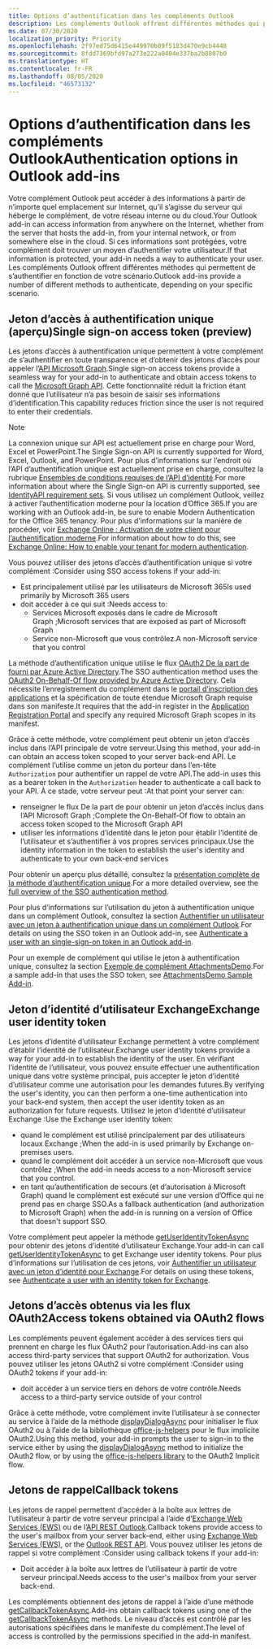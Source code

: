 ```yaml
---
title: Options d’authentification dans les compléments Outlook
description: Les compléments Outlook offrent différentes méthodes qui permettent de s’authentifier en fonction de votre scénario.
ms.date: 07/30/2020
localization_priority: Priority
ms.openlocfilehash: 2f97ed75d6415e449970b09f5183d470e9cb4448
ms.sourcegitcommit: 8fdd7369bfd97a273e222a0404e337ba2b8807b0
ms.translationtype: HT
ms.contentlocale: fr-FR
ms.lasthandoff: 08/05/2020
ms.locfileid: "46573132"
---
```

# <a name="authentication-options-in-outlook-add-ins"></a><span data-ttu-id="845f6-103">Options d’authentification dans les compléments Outlook</span><span class="sxs-lookup"><span data-stu-id="845f6-103">Authentication options in Outlook add-ins</span></span>

<span data-ttu-id="845f6-104">Votre complément Outlook peut accéder à des informations à partir de n’importe quel emplacement sur Internet, qu’il s’agisse du serveur qui héberge le complément, de votre réseau interne ou du cloud.</span><span class="sxs-lookup"><span data-stu-id="845f6-104">Your Outlook add-in can access information from anywhere on the Internet, whether from the server that hosts the add-in, from your internal network, or from somewhere else in the cloud.</span></span> <span data-ttu-id="845f6-105">Si ces informations sont protégées, votre complément doit trouver un moyen d’authentifier votre utilisateur.</span><span class="sxs-lookup"><span data-stu-id="845f6-105">If that information is protected, your add-in needs a way to authenticate your user.</span></span> <span data-ttu-id="845f6-106">Les compléments Outlook offrent différentes méthodes qui permettent de s’authentifier en fonction de votre scénario.</span><span class="sxs-lookup"><span data-stu-id="845f6-106">Outlook add-ins provide a number of different methods to authenticate, depending on your specific scenario.</span></span>

## <a name="single-sign-on-access-token-preview"></a><span data-ttu-id="845f6-107">Jeton d’accès à authentification unique (aperçu)</span><span class="sxs-lookup"><span data-stu-id="845f6-107">Single sign-on access token (preview)</span></span>

<span data-ttu-id="845f6-108">Les jetons d’accès à authentification unique permettent à votre complément de s’authentifier en toute transparence et d’obtenir des jetons d’accès pour appeler l’[API Microsoft Graph](/graph/overview).</span><span class="sxs-lookup"><span data-stu-id="845f6-108">Single sign-on access tokens provide a seamless way for your add-in to authenticate and obtain access tokens to call the [Microsoft Graph API](/graph/overview).</span></span> <span data-ttu-id="845f6-109">Cette fonctionnalité réduit la friction étant donné que l’utilisateur n’a pas besoin de saisir ses informations d’identification.</span><span class="sxs-lookup"><span data-stu-id="845f6-109">This capability reduces friction since the user is not required to enter their credentials.</span></span>

> [!NOTE]
> <span data-ttu-id="845f6-110">La connexion unique sur API est actuellement prise en charge pour Word, Excel et PowerPoint.</span><span class="sxs-lookup"><span data-stu-id="845f6-110">The Single Sign-on API is currently supported for Word, Excel, Outlook, and PowerPoint.</span></span> <span data-ttu-id="845f6-111">Pour plus d’informations sur l’endroit où l’API d’authentification unique est actuellement prise en charge, consultez la rubrique [Ensembles de conditions requises de l’API d’identité](../reference/requirement-sets/identity-api-requirement-sets.md).</span><span class="sxs-lookup"><span data-stu-id="845f6-111">For more information about where the Single Sign-on API is currently supported, see [IdentityAPI requirement sets](../reference/requirement-sets/identity-api-requirement-sets.md).</span></span>
> <span data-ttu-id="845f6-112">Si vous utilisez un complément Outlook, veillez à activer l’authentification moderne pour la location d’Office 365.</span><span class="sxs-lookup"><span data-stu-id="845f6-112">If you are working with an Outlook add-in, be sure to enable Modern Authentication for the Office 365 tenancy.</span></span> <span data-ttu-id="845f6-113">Pour plus d’informations sur la manière de procéder, voir [Exchange Online : Activation de votre client pour l’authentification moderne](https://social.technet.microsoft.com/wiki/contents/articles/32711.exchange-online-how-to-enable-your-tenant-for-modern-authentication.aspx).</span><span class="sxs-lookup"><span data-stu-id="845f6-113">For information about how to do this, see [Exchange Online: How to enable your tenant for modern authentication](https://social.technet.microsoft.com/wiki/contents/articles/32711.exchange-online-how-to-enable-your-tenant-for-modern-authentication.aspx).</span></span>

<span data-ttu-id="845f6-114">Vous pouvez utiliser des jetons d’accès d’authentification unique si votre complément :</span><span class="sxs-lookup"><span data-stu-id="845f6-114">Consider using SSO access tokens if your add-in:</span></span>

- <span data-ttu-id="845f6-115">Est principalement utilisé par les utilisateurs de Microsoft 365</span><span class="sxs-lookup"><span data-stu-id="845f6-115">Is used primarily by Microsoft 365 users</span></span>
- <span data-ttu-id="845f6-116">doit accéder à ce qui suit :</span><span class="sxs-lookup"><span data-stu-id="845f6-116">Needs access to:</span></span>
  - <span data-ttu-id="845f6-117">Services Microsoft exposés dans le cadre de Microsoft Graph ;</span><span class="sxs-lookup"><span data-stu-id="845f6-117">Microsoft services that are exposed as part of Microsoft Graph</span></span>
  - <span data-ttu-id="845f6-118">Service non-Microsoft que vous contrôlez.</span><span class="sxs-lookup"><span data-stu-id="845f6-118">A non-Microsoft service that you control</span></span>

<span data-ttu-id="845f6-119">La méthode d’authentification unique utilise le flux [OAuth2 De la part de fourni par Azure Active Directory](/azure/active-directory/develop/active-directory-v2-protocols-oauth-on-behalf-of).</span><span class="sxs-lookup"><span data-stu-id="845f6-119">The SSO authentication method uses the [OAuth2 On-Behalf-Of flow provided by Azure Active Directory](/azure/active-directory/develop/active-directory-v2-protocols-oauth-on-behalf-of).</span></span> <span data-ttu-id="845f6-120">Cela nécessite l’enregistrement du complément dans le [portail d’inscription des applications](https://apps.dev.microsoft.com/) et la spécification de toute étendue Microsoft Graph requise dans son manifeste.</span><span class="sxs-lookup"><span data-stu-id="845f6-120">It requires that the add-in register in the [Application Registration Portal](https://apps.dev.microsoft.com/) and specify any required Microsoft Graph scopes in its manifest.</span></span>

<span data-ttu-id="845f6-121">Grâce à cette méthode, votre complément peut obtenir un jeton d’accès inclus dans l’API principale de votre serveur.</span><span class="sxs-lookup"><span data-stu-id="845f6-121">Using this method, your add-in can obtain an access token scoped to your server back-end API.</span></span> <span data-ttu-id="845f6-122">Le complément l’utilise comme un jeton du porteur dans l’en-tête `Authorization` pour authentifier un rappel de votre API.</span><span class="sxs-lookup"><span data-stu-id="845f6-122">The add-in uses this as a bearer token in the `Authorization` header to authenticate a call back to your API.</span></span> <span data-ttu-id="845f6-123">À ce stade, votre serveur peut :</span><span class="sxs-lookup"><span data-stu-id="845f6-123">At that point your server can:</span></span>

- <span data-ttu-id="845f6-124">renseigner le flux De la part de pour obtenir un jeton d’accès inclus dans l’API Microsoft Graph ;</span><span class="sxs-lookup"><span data-stu-id="845f6-124">Complete the On-Behalf-Of flow to obtain an access token scoped to the Microsoft Graph API</span></span>
- <span data-ttu-id="845f6-125">utiliser les informations d’identité dans le jeton pour établir l’identité de l’utilisateur et s’authentifier à vos propres services principaux.</span><span class="sxs-lookup"><span data-stu-id="845f6-125">Use the identity information in the token to establish the user's identity and authenticate to your own back-end services</span></span>

<span data-ttu-id="845f6-126">Pour obtenir un aperçu plus détaillé, consultez la [présentation complète de la méthode d’authentification unique](../develop/sso-in-office-add-ins.md).</span><span class="sxs-lookup"><span data-stu-id="845f6-126">For a more detailed overview, see the [full overview of the SSO authentication method](../develop/sso-in-office-add-ins.md).</span></span>

<span data-ttu-id="845f6-127">Pour plus d’informations sur l’utilisation du jeton à authentification unique dans un complément Outlook, consultez la section [Authentifier un utilisateur avec un jeton à authentification unique dans un complément Outlook](authenticate-a-user-with-an-sso-token.md).</span><span class="sxs-lookup"><span data-stu-id="845f6-127">For details on using the SSO token in an Outlook add-in, see [Authenticate a user with an single-sign-on token in an Outlook add-in](authenticate-a-user-with-an-sso-token.md).</span></span>

<span data-ttu-id="845f6-128">Pour un exemple de complément qui utilise le jeton à authentification unique, consultez la section [Exemple de complément AttachmentsDemo](https://github.com/OfficeDev/outlook-add-in-attachments-demo).</span><span class="sxs-lookup"><span data-stu-id="845f6-128">For a sample add-in that uses the SSO token, see [AttachmentsDemo Sample Add-in](https://github.com/OfficeDev/outlook-add-in-attachments-demo).</span></span>

## <a name="exchange-user-identity-token"></a><span data-ttu-id="845f6-129">Jeton d’identité d’utilisateur Exchange</span><span class="sxs-lookup"><span data-stu-id="845f6-129">Exchange user identity token</span></span>

<span data-ttu-id="845f6-130">Les jetons d’identité d’utilisateur Exchange permettent à votre complément d’établir l’identité de l’utilisateur.</span><span class="sxs-lookup"><span data-stu-id="845f6-130">Exchange user identity tokens provide a way for your add-in to establish the identity of the user.</span></span> <span data-ttu-id="845f6-131">En vérifiant l’identité de l’utilisateur, vous pouvez ensuite effectuer une authentification unique dans votre système principal, puis accepter le jeton d’identité d’utilisateur comme une autorisation pour les demandes futures.</span><span class="sxs-lookup"><span data-stu-id="845f6-131">By verifying the user's identity, you can then perform a one-time authentication into your back-end system, then accept the user identity token as an authorization for future requests.</span></span> <span data-ttu-id="845f6-132">Utilisez le jeton d’identité d’utilisateur Exchange :</span><span class="sxs-lookup"><span data-stu-id="845f6-132">Use the Exchange user identity token:</span></span>

- <span data-ttu-id="845f6-133">quand le complément est utilisé principalement par des utilisateurs locaux Exchange ;</span><span class="sxs-lookup"><span data-stu-id="845f6-133">When the add-in is used primarily by Exchange on-premises users.</span></span>
- <span data-ttu-id="845f6-134">quand le complément doit accéder à un service non-Microsoft que vous contrôlez ;</span><span class="sxs-lookup"><span data-stu-id="845f6-134">When the add-in needs access to a non-Microsoft service that you control.</span></span>
- <span data-ttu-id="845f6-135">en tant qu’authentification de secours (et d’autorisation à Microsoft Graph) quand le complément est exécuté sur une version d’Office qui ne prend pas en charge SSO.</span><span class="sxs-lookup"><span data-stu-id="845f6-135">As a fallback authentication (and authorization to Microsoft Graph) when the add-in is running on a version of Office that doesn't support SSO.</span></span>

<span data-ttu-id="845f6-136">Votre complément peut appeler la méthode [getUserIdentityTokenAsync](/javascript/api/outlook/office.mailbox#getuseridentitytokenasync-callback--usercontext-) pour obtenir des jetons d’identité d’utilisateur Exchange.</span><span class="sxs-lookup"><span data-stu-id="845f6-136">Your add-in can call [getUserIdentityTokenAsync](/javascript/api/outlook/office.mailbox#getuseridentitytokenasync-callback--usercontext-) to get Exchange user identity tokens.</span></span> <span data-ttu-id="845f6-137">Pour plus d’informations sur l’utilisation de ces jetons, voir [Authentifier un utilisateur avec un jeton d’identité pour Exchange](authenticate-a-user-with-an-identity-token.md).</span><span class="sxs-lookup"><span data-stu-id="845f6-137">For details on using these tokens, see [Authenticate a user with an identity token for Exchange](authenticate-a-user-with-an-identity-token.md).</span></span>

## <a name="access-tokens-obtained-via-oauth2-flows"></a><span data-ttu-id="845f6-138">Jetons d’accès obtenus via les flux OAuth2</span><span class="sxs-lookup"><span data-stu-id="845f6-138">Access tokens obtained via OAuth2 flows</span></span>

<span data-ttu-id="845f6-139">Les compléments peuvent également accéder à des services tiers qui prennent en charge les flux OAuth2 pour l’autorisation.</span><span class="sxs-lookup"><span data-stu-id="845f6-139">Add-ins can also access third-party services that support OAuth2 for authorization.</span></span> <span data-ttu-id="845f6-140">Vous pouvez utiliser les jetons OAuth2 si votre complément :</span><span class="sxs-lookup"><span data-stu-id="845f6-140">Consider using OAuth2 tokens if your add-in:</span></span>

- <span data-ttu-id="845f6-141">doit accéder à un service tiers en dehors de votre contrôle.</span><span class="sxs-lookup"><span data-stu-id="845f6-141">Needs access to a third-party service outside of your control</span></span>

<span data-ttu-id="845f6-142">Grâce à cette méthode, votre complément invite l’utilisateur à se connecter au service à l’aide de la méthode [displayDialogAsync](/javascript/api/office/office.ui#displaydialogasync-startaddress--options--callback-) pour initialiser le flux OAuth2 ou à l’aide de la bibliothèque [office-js-helpers](https://github.com/OfficeDev/office-js-helpers) pour le flux implicite OAuth2.</span><span class="sxs-lookup"><span data-stu-id="845f6-142">Using this method, your add-in prompts the user to sign-in to the service either by using the [displayDialogAsync](/javascript/api/office/office.ui#displaydialogasync-startaddress--options--callback-) method to initialize the OAuth2 flow, or by using the [office-js-helpers library](https://github.com/OfficeDev/office-js-helpers) to the OAuth2 Implicit flow.</span></span>

## <a name="callback-tokens"></a><span data-ttu-id="845f6-143">Jetons de rappel</span><span class="sxs-lookup"><span data-stu-id="845f6-143">Callback tokens</span></span>

<span data-ttu-id="845f6-144">Les jetons de rappel permettent d’accéder à la boîte aux lettres de l’utilisateur à partir de votre serveur principal à l’aide d’[Exchange Web Services (EWS)](/exchange/client-developer/exchange-web-services/explore-the-ews-managed-api-ews-and-web-services-in-exchange) ou de l’[API REST Outlook](/previous-versions/office/office-365-api/api/version-2.0/use-outlook-rest-api).</span><span class="sxs-lookup"><span data-stu-id="845f6-144">Callback tokens provide access to the user's mailbox from your server back-end, either using [Exchange Web Services (EWS)](/exchange/client-developer/exchange-web-services/explore-the-ews-managed-api-ews-and-web-services-in-exchange), or the [Outlook REST API](/previous-versions/office/office-365-api/api/version-2.0/use-outlook-rest-api).</span></span> <span data-ttu-id="845f6-145">Vous pouvez utiliser les jetons de rappel si votre complément :</span><span class="sxs-lookup"><span data-stu-id="845f6-145">Consider using callback tokens if your add-in:</span></span>

- <span data-ttu-id="845f6-146">Doit accéder à la boîte aux lettres de l’utilisateur à partir de votre serveur principal.</span><span class="sxs-lookup"><span data-stu-id="845f6-146">Needs access to the user's mailbox from your server back-end.</span></span>

<span data-ttu-id="845f6-147">Les compléments obtiennent des jetons de rappel à l’aide d’une méthode [getCallbackTokenAsync](../reference/objectmodel/preview-requirement-set/office.context.mailbox.md#methods).</span><span class="sxs-lookup"><span data-stu-id="845f6-147">Add-ins obtain callback tokens using one of the [getCallbackTokenAsync](../reference/objectmodel/preview-requirement-set/office.context.mailbox.md#methods) methods.</span></span> <span data-ttu-id="845f6-148">Le niveau d’accès est contrôlé par les autorisations spécifiées dans le manifeste du complément.</span><span class="sxs-lookup"><span data-stu-id="845f6-148">The level of access is controlled by the permissions specified in the add-in manifest.</span></span>
